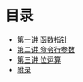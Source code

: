 # 目录

* [第一讲 函数指针](chapter1.md)
* [第二讲 命令行参数](chapter2.md)
* [第三讲 位运算](chapter3.md)
* [附录](appendix.md)
